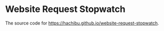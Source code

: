 # Website Request Stopwatch

The source code for https://hachibu.github.io/website-request-stopwatch.
